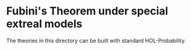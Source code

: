 # Fubini's Theorem under special extreal models

The theories in this directory can be built with standard HOL-Probability.
